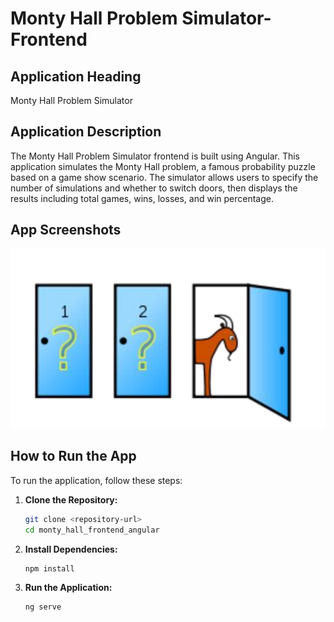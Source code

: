 # Monty Hall Problem Simulator- Frontend

## Application Heading
Monty Hall Problem Simulator

## Application Description
The Monty Hall Problem Simulator frontend is built using Angular. This application simulates the Monty Hall problem, a famous probability puzzle based on a game show scenario. The simulator allows users to specify the number of simulations and whether to switch doors, then displays the results including total games, wins, losses, and win percentage.

## App Screenshots
![Image!](projectAssets/question.png)

## How to Run the App
To run the application, follow these steps:

1. **Clone the Repository:**
   ```bash
   git clone <repository-url>
   cd monty_hall_frontend_angular

2. **Install Dependencies:**
    ```bash
    npm install

3. **Run the Application:**
    ```bash
    ng serve